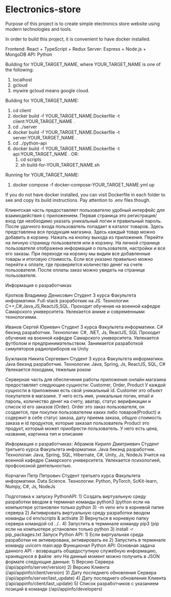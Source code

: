 # Electronics-store

Purpose of this project is to create simple electronics store website
using modern technologies and tools.

In order to build this project, it is convenient to have docker installed.

Frontend: React + TypeScript + Redux
Server: Express + Node.js + MongoDB
API: Python

Building for YOUR_TARGET_NAME, where YOUR_TARGET_NAME is one of the following:
   1) localhost
   2) gcloud
   3) mywire 
gcloud means google cloud.

Building for YOUR_TARGET_NAME:
1) cd client
2) docker build -f YOUR_TARGET_NAME.Dockerfile -t client:YOUR_TARGET_NAME .
3) cd ../server
4) docker build -f YOUR_TARGET_NAME.Dockerfile -t server:YOUR_TARGET_NAME .
5) cd ../python-api
6) docker build -f YOUR_TARGET_NAME.Dockerfile -t api:YOUR_TARGET_NAME .
OR:
   1) cd scripts
   2) sh build-for-YOUR_TARGET_NAME.sh
    
Running for YOUR_TARGET_NAME:
1) docker compose -f docker-compose-YOUR_TARGET_NAME.yml up

If you do not have docker installed, you can visit Dockerfile in each folder to see and copy its build instructions.
Pay attention to .env files though.

Клиентская часть предоставляет пользователю удобный интерфейс для взаимодействия с
приложением. Первая страница это регистрация/вход где необходимо указать уникальный
логин и правильный пароль. После удачного входа пользователь попадает в каталог товаров.
Здесь представлена вся продукция магазина. Здесь каждый товар можно добавить в корзину.
Нажать на кнопку выхода из приложения. Перейти на личную страницу пользователя или в корзину.
На личной странице пользователя отображена информация о пользователя, настройки и все его
заказы. При переходе на корзину мы видим все добавленные товары и итоговую стоимость. Если
все указано правильно можно перейти к оплате, где проверяется количество денег на счете
пользователя. После оплаты заказ можно увидеть на странице пользователя.

Информация о разработчиках

Кротков Владимир Денисович
Студент 3 курса Факультета информатики. Full-stack разработкик на JS.
Технологии: C++,C#,Java,JS,ReactJS,SQL.
Проходит обучение на военной кафедре Самарского университета. Увлекается аниме и современными технологиями.

Иванов Сергей Юриевич
Студент 3 курса Факультета информатики. C# бекэнд разработчик.
Технологии: С#, .NET, Js, ReactJS, SQL
Проходит обучение на военной кафедре Самарского университета. Увлекается футболом и предпринимательством.
Занимается разработкой симуляторов радиоприборов на Unity

Бужлаков Никита Сергеевич
Студент 3 курса Факультета информатики. Java бекэнд разработчик.
Технологии: Java, Spring, Js, ReactJS, SQL, C#
Увлекается походами, тяжелым роком

Серверная часть для обеспечения работы приложения онлайн магазина предоставляет следующие сущности:
Customer, Order, Product
У каждой сущности в приложении есть свой уникальный id.
Customer это объект покупателя в магазине. У него есть имя, уникальные логин, email и пароль, количество денег
на счету, аватар, статус верификации и список id его заказов (Order).
Order это заказ пользователя, он создается, при покупки пользователем каких либо товаров(Product)
и содержит в себе статус заказа, дату приема заказа, общую стоимость заказа и id продуктов, которые заказал пользователь
Product это продукт, который может приобрести пользователь. У него есть цена, название, картинка
тип и описание

Информация о разработчиках:
Абрамов Кирилл Дмитриевич
Студент третьего курса Факультета информатики. Java бекэнд разработчик.
Технологии: Java, Spring, SQL, Hibernate, C#, Unity, Js, NodeJs
Учится на военной кафедре Самарского университета. Увлекается психологией, профсоюзной деятельностью.

Корчагин Петр Петрович
Студент третьего курса Факультета информатики. Data Science.
Технологии: Python, PyTorch, ScKit-learn, Numpy, C#, Js, NodeJs

Подготовка к запуску PythonAPI:
    1) Создать виртуальную среду разработки вводом в терминал команды python3 (python если на компьютере установлен
    только python 3) -m venv env в корневой папке сервера
    2) Активировать виртуальную среду разработки вводом команды cd env/scripts & activate
    3) Вернуться в корневую папку сервера командой cd ../..
    4) Запустить в терминале команду pip3 (pip если на компьютере установлен
    только python 3) install -r pip_packages.txt
Запуск Python API:
    1) Если виртуальная среда разработки не активирована, активировать ее
    2) Запустить в терминале команду uvicorn main:app
Функционал Python API:
    Основная задача данного API - возвращать общедоступную служебную информацию, хранящуюся в файле .env
    На данный момент можно получить в JSON формате следующие данные:
        1) Версию Сервера (/api/appinfo/server/version)
        2) Версию Клиента (/api/appinfo/client/version)
        3) Дату последнего обновления Сервера (/api/appinfo/server/last_update)
        4) Дату последнего обновления Клиента (/api/appinfo/client/last_update)
        5) Список разработчиков с указанием позиций в команде (/api/appinfo/developers)
